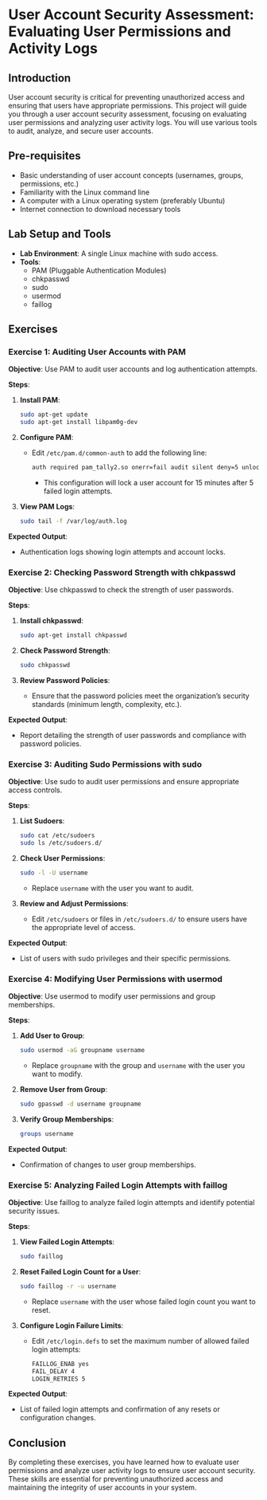 # User Account Security Assessment: Evaluating User Permissions and Activity Logs

## Introduction
User account security is critical for preventing unauthorized access and ensuring that users have appropriate permissions. This project will guide you through a user account security assessment, focusing on evaluating user permissions and analyzing user activity logs. You will use various tools to audit, analyze, and secure user accounts.

## Pre-requisites
- Basic understanding of user account concepts (usernames, groups, permissions, etc.)
- Familiarity with the Linux command line
- A computer with a Linux operating system (preferably Ubuntu)
- Internet connection to download necessary tools

## Lab Setup and Tools
- **Lab Environment**: A single Linux machine with sudo access.
- **Tools**:
  - PAM (Pluggable Authentication Modules)
  - chkpasswd
  - sudo
  - usermod
  - faillog

## Exercises

### Exercise 1: Auditing User Accounts with PAM
**Objective**: Use PAM to audit user accounts and log authentication attempts.

**Steps**:
1. **Install PAM**:
    ```sh
    sudo apt-get update
    sudo apt-get install libpam0g-dev
    ```

2. **Configure PAM**:
    - Edit `/etc/pam.d/common-auth` to add the following line:
        ```sh
        auth required pam_tally2.so onerr=fail audit silent deny=5 unlock_time=900
        ```
      - This configuration will lock a user account for 15 minutes after 5 failed login attempts.

3. **View PAM Logs**:
    ```sh
    sudo tail -f /var/log/auth.log
    ```

**Expected Output**:
- Authentication logs showing login attempts and account locks.

### Exercise 2: Checking Password Strength with chkpasswd
**Objective**: Use chkpasswd to check the strength of user passwords.

**Steps**:
1. **Install chkpasswd**:
    ```sh
    sudo apt-get install chkpasswd
    ```

2. **Check Password Strength**:
    ```sh
    sudo chkpasswd
    ```

3. **Review Password Policies**:
    - Ensure that the password policies meet the organization’s security standards (minimum length, complexity, etc.).

**Expected Output**:
- Report detailing the strength of user passwords and compliance with password policies.

### Exercise 3: Auditing Sudo Permissions with sudo
**Objective**: Use sudo to audit user permissions and ensure appropriate access controls.

**Steps**:
1. **List Sudoers**:
    ```sh
    sudo cat /etc/sudoers
    sudo ls /etc/sudoers.d/
    ```

2. **Check User Permissions**:
    ```sh
    sudo -l -U username
    ```
   - Replace `username` with the user you want to audit.

3. **Review and Adjust Permissions**:
    - Edit `/etc/sudoers` or files in `/etc/sudoers.d/` to ensure users have the appropriate level of access.

**Expected Output**:
- List of users with sudo privileges and their specific permissions.

### Exercise 4: Modifying User Permissions with usermod
**Objective**: Use usermod to modify user permissions and group memberships.

**Steps**:
1. **Add User to Group**:
    ```sh
    sudo usermod -aG groupname username
    ```
   - Replace `groupname` with the group and `username` with the user you want to modify.

2. **Remove User from Group**:
    ```sh
    sudo gpasswd -d username groupname
    ```

3. **Verify Group Memberships**:
    ```sh
    groups username
    ```

**Expected Output**:
- Confirmation of changes to user group memberships.

### Exercise 5: Analyzing Failed Login Attempts with faillog
**Objective**: Use faillog to analyze failed login attempts and identify potential security issues.

**Steps**:
1. **View Failed Login Attempts**:
    ```sh
    sudo faillog
    ```

2. **Reset Failed Login Count for a User**:
    ```sh
    sudo faillog -r -u username
    ```
   - Replace `username` with the user whose failed login count you want to reset.

3. **Configure Login Failure Limits**:
    - Edit `/etc/login.defs` to set the maximum number of allowed failed login attempts:
        ```sh
        FAILLOG_ENAB yes
        FAIL_DELAY 4
        LOGIN_RETRIES 5
        ```

**Expected Output**:
- List of failed login attempts and confirmation of any resets or configuration changes.

## Conclusion
By completing these exercises, you have learned how to evaluate user permissions and analyze user activity logs to ensure user account security. These skills are essential for preventing unauthorized access and maintaining the integrity of user accounts in your system.
